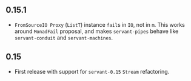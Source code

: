 0.15.1
------

- `FromSourceIO Proxy` (`ListT`) instance `fail`s in `IO`, not in `m`.
  This works around `MonadFail` proposal, and makes `servant-pipes`
  behave like `servant-conduit` and `servant-machines`.

0.15
----

- First release with support for `servant-0.15` `Stream` refactoring.
